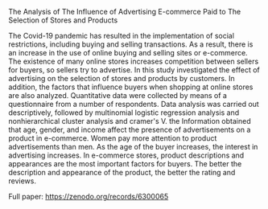 The Analysis of The Influence of Advertising E-commerce Paid to The Selection of Stores and Products

The Covid-19 pandemic has resulted in the implementation of social restrictions,
including buying and selling transactions. As a result, there is an increase in the use of online
buying and selling sites or e-commerce. The existence of many online stores increases
competition between sellers for buyers, so sellers try to advertise. In this study investigated the
effect of advertising on the selection of stores and products by customers. In addition, the
factors that influence buyers when shopping at online stores are also analyzed. Quantitative
data were collected by means of a questionnaire from a number of respondents. Data analysis
was carried out descriptively, followed by multinomial logistic regression analysis and
nonhierarchical cluster analysis and cramer's V. the Information obtained that age, gender, and
income affect the presence of advertisements on a product in e-commerce. Women pay more
attention to product advertisements than men. As the age of the buyer increases, the interest in
advertising increases. In e-commerce stores, product descriptions and appearances are the most
important factors for buyers. The better the description and appearance of the product, the
better the rating and reviews.

Full paper: https://zenodo.org/records/6300065
